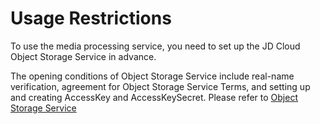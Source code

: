 # Usage Restrictions

To use the media processing service, you need to set up the JD Cloud Object Storage Service in advance.

The opening conditions of Object Storage Service include real-name verification, agreement for Object Storage Service Terms, and setting up and creating AccessKey and AccessKeySecret. Please refer to [Object Storage Service](../../../Storage-and-CDN/Object-Storage-Service/Getting-Started/Sign-Up-Service.md)

